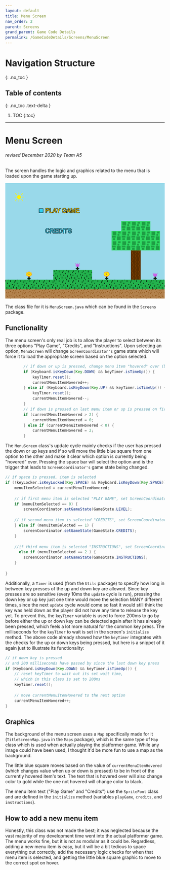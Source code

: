 ```yaml
---
layout: default
title: Menu Screen
nav_order: 2
parent: Screens
grand_parent: Game Code Details
permalink: /GameCodeDetails/Screens/MenuScreen
---
```


# Navigation Structure
{: .no_toc }

## Table of contents
{: .no_toc .text-delta }

1. TOC
{:toc}

---

# Menu Screen
###### revised December 2020 by Team A5

The screen handles the logic and graphics related to the menu that is loaded upon the game starting up.

![menu-screen.png](../../../assets/images/menu-screen.png)

The class file for it is `MenuScreen.java` which can be found in the `Screens` package.

## Functionality

The menu screen's only real job is to allow the player to select between its three options "Play Game", "Credits", and "Instructions".
Upon selecting an option, `MenuScreen` will change `ScreenCoordinator's` game state which will force it to load the appropriate screen based
on the option selected.

```java
        // if down or up is pressed, change menu item "hovered" over (blue square in front of text will move along with currentMenuItemHovered changing)
        if (Keyboard.isKeyDown(Key.DOWN) && keyTimer.isTimeUp()) {
            keyTimer.reset();
            currentMenuItemHovered++;
        } else if (Keyboard.isKeyDown(Key.UP) && keyTimer.isTimeUp()) {
            keyTimer.reset();
            currentMenuItemHovered--;
        }
        // if down is pressed on last menu item or up is pressed on first menu item, "loop" the selection back around to the beginning/end
        if (currentMenuItemHovered > 2) {
            currentMenuItemHovered = 0;
        } else if (currentMenuItemHovered < 0) {
            currentMenuItemHovered = 2;
        }
```

The `MenuScreen` class's update cycle mainly checks if the user has pressed the down or up keys and if so will move the little blue square from one
option to the other and make it clear which option is currently being "hovered" over. Pressing the space bar will select the option and is the trigger
that leads to `ScreenCoordinator's` game state being changed.

```java
// if space is pressed, item is selected
if (!keyLocker.isKeyLocked(Key.SPACE) && Keyboard.isKeyDown(Key.SPACE)) {
    menuItemSelected = currentMenuItemHovered;
    
    // if first menu item is selected "PLAY GAME", set ScreenCoordinator game state to LEVEL
    if (menuItemSelected == 0) {
        screenCoordinator.setGameState(GameState.LEVEL);

    // if second menu item is selected "CREDITS", set ScreenCoordinator game state to CREDITS
    } else if (menuItemSelected == 1) {
        screenCoordinator.setGameState(GameState.CREDITS);
    }

    //if third menu item is selected "INSTRUCTIONS", set ScreenCoordinator game state to INSTRUCTIONS
      else if (menuItemSelected == 2 ) {
        screenCoordinator.setGameState(GameState.INSTRUCTIONS);
    }

}
```

Additionally, a `Timer` is used (from the `Utils` package) to specify how long in between key presses of the up and down key are allowed. Since key presses
are so sensitive (every 10ms the `update` cycle is run), pressing the down key or up key just one time would move the selection MANY different times, since
the next `update` cycle would come so fast it would still think the key was held down as the player did not have any time to release the key yet. To prevent this,
the `keyTimer` variable is used to force 200ms to go by before either the up or down key can be detected again after it has already been pressed, which feels a lot more
natural for the common key press. The milliseconds for the `keyTimer` to wait is set in the screen's `initialize` method. The above code already showed how the `keyTimer` integrates
with the checks for the up or down keys being pressed, but here is a snippet of it again just to illustrate its functionality:

```java
// if down key is pressed 
// and 200 milliseconds have passed by since the last down key press
if (Keyboard.isKeyDown(Key.DOWN) && keyTimer.isTimeUp()) {
    // reset keyTimer to wait out its set wait time,
    // which in this class is set to 200ms
    keyTimer.reset(); 

    // move currentMenuItemHovered to the next option
    currentMenuItemHovered++;
}
```

## Graphics

The background of the menu screen uses a `Map` specifically made for it (`TitleScreenMap.java` in the `Maps` package), which is the same type of `Map` class which
is used when actually playing the platformer game. While any image could have been used, I thought it'd be more fun to use a map as the background.

The little blue square moves based on the value of `currentMenuItemHovered` (which changes value when up or down is pressed) to be in front
of the currently hovered item's text. The text that is hovered over will also change color to gold while the one not hovered will change color to black.

The menu item text ("Play Game" and "Credits") use the `SpriteFont` class and are defined in the `initialize` method (variables `playGame`, `credits`, and `instructions`).

## How to add a new menu item

Honestly, this class was not made the best; it was neglected because the vast majority of my development time went into the actual platformer game. The menu works fine,
but it is not as modular as it could be. Regardless, adding a new menu item is easy, but it will be a bit tedious to space everything out correctly, add
the necessary logic checks for when that menu item is selected, and getting the little blue square graphic to move to the correct spot on hover.